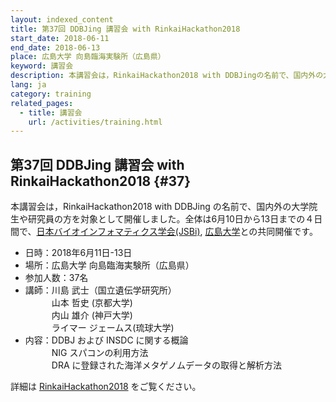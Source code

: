 ```yaml
---
layout: indexed_content
title: 第37回 DDBJing 講習会 with RinkaiHackathon2018
start_date: 2018-06-11
end_date: 2018-06-13
place: 広島大学 向島臨海実験所（広島県）
keyword: 講習会
description: 本講習会は，RinkaiHackathon2018 with DDBJingの名前で、国内外の大学院生や研究員の方を対象として開催しました。全体は6月10日から13日までの４日間で、[日本バイオインフォマティクス学会(JSBi)](//www.jsbi.org/),[広島大学](//www.hiroshima-u.ac.jp/)との共同開催です。
lang: ja
category: training
related_pages:
  - title: 講習会
    url: /activities/training.html
---
```


## 第37回 DDBJing 講習会 with RinkaiHackathon2018  {#37}

本講習会は，RinkaiHackathon2018 with DDBJing
の名前で、国内外の大学院生や研究員の方を対象として開催しました。全体は6月10日から13日までの４日間で、[日本バイオインフォマティクス学会(JSBi)](//www.jsbi.org/),
[広島大学](//www.hiroshima-u.ac.jp/)との共同開催です。

-   日時：2018年6月11日-13日
-   場所：広島大学 向島臨海実験所（広島県）
-   参加人数：37名
-   講師：川島 武士（国立遺伝学研究所）  
    　　　山本 哲史 (京都大学)  
    　　　内山 雄介 (神戸大学)  
    　　　ライマー ジェームス(琉球大学)
-   内容：DDBJ および INSDC に関する概論  
    　　　NIG スパコンの利用方法  
    　　　DRA に登録された海洋メタゲノムデータの取得と解析方法

詳細は
[RinkaiHackathon2018](https://sites.google.com/view/rinkaihack/home/about)
をご覧ください。